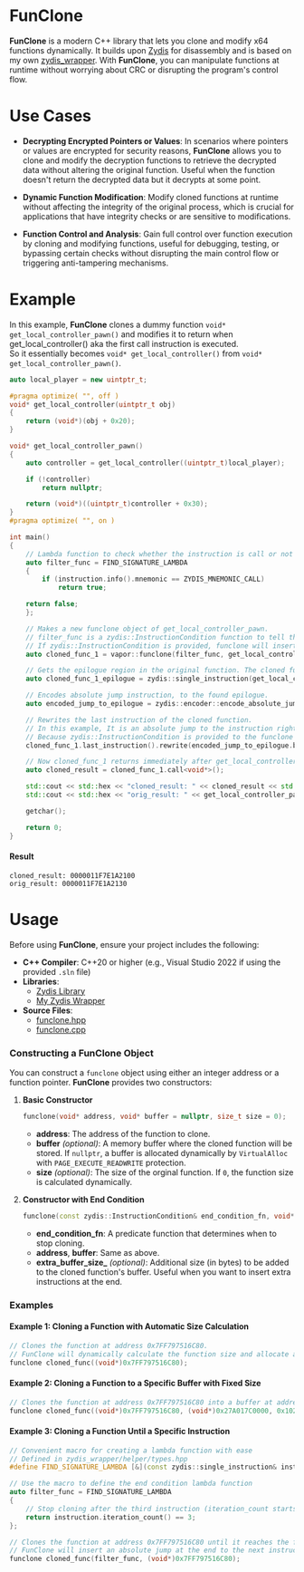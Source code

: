 # FunClone

**FunClone** is a modern C++ library that lets you clone and modify x64 functions dynamically. It builds upon [Zydis](https://github.com/zyantific/zydis) for disassembly and is based on my own [zydis_wrapper](https://github.com/tatsuya1337/zydis_wrapper). With **FunClone**, you can manipulate functions at runtime without worrying about CRC or disrupting the program's control flow.

# Use Cases

- **Decrypting Encrypted Pointers or Values**: In scenarios where pointers or values are encrypted for security reasons, **FunClone** allows you to clone and modify the decryption functions to retrieve the decrypted data without altering the original function. Useful when the function doesn't return the decrypted data but it decrypts at some point.

- **Dynamic Function Modification**: Modify cloned functions at runtime without affecting the integrity of the original process, which is crucial for applications that have integrity checks or are sensitive to modifications.

- **Function Control and Analysis**: Gain full control over function execution by cloning and modifying functions, useful for debugging, testing, or bypassing certain checks without disrupting the main control flow or triggering anti-tampering mechanisms.

# Example

In this example, **FunClone** clones a dummy function `void* get_local_controller_pawn()` and modifies it to return when get_local_controller() aka the first call instruction is executed.\
So it essentially becomes `void* get_local_controller()` from `void* get_local_controller_pawn()`.

```cpp
auto local_player = new uintptr_t;

#pragma optimize( "", off )
void* get_local_controller(uintptr_t obj)
{
	return (void*)(obj + 0x20);
}

void* get_local_controller_pawn()
{
	auto controller = get_local_controller((uintptr_t)local_player);

	if (!controller)
		return nullptr;

	return (void*)((uintptr_t)controller + 0x30);
}
#pragma optimize( "", on )

int main()
{
	// Lambda function to check whether the instruction is call or not
	auto filter_func = FIND_SIGNATURE_LAMBDA
	{
		if (instruction.info().mnemonic == ZYDIS_MNEMONIC_CALL)
			return true;

	return false;
	};

	// Makes a new funclone object of get_local_controller_pawn.
	// filter_func is a zydis::InstructionCondition function to tell the class when to stop cloning. (Optional)
	// If zydis::InstructionCondition is provided, funclone will insert an absolute jump at the end to the next instruction of the found instruction.
	auto cloned_func_1 = vapor::funclone(filter_func, get_local_controller_pawn);

	// Gets the epilogue region in the original function. The cloned function does not contain it because of the given filter_func above.
	auto cloned_func_1_epilogue = zydis::single_instruction(get_local_controller_pawn).find(zydis::find_predicates::is_epilogue);

	// Encodes absolute jump instruction, to the found epilogue.
	auto encoded_jump_to_epilogue = zydis::encoder::encode_absolute_jump(cloned_func_1_epilogue.address());

	// Rewrites the last instruction of the cloned function.
	// In this example, It is an absolute jump to the instruction right after call.
	// Because zydis::InstructionCondition is provided to the funclone constructor.
	cloned_func_1.last_instruction().rewrite(encoded_jump_to_epilogue.bytes());

	// Now cloned_func_1 returns immediately after get_local_controller() gets called.
	auto cloned_result = cloned_func_1.call<void*>();

	std::cout << std::hex << "cloned_result: " << cloned_result << std::endl;
	std::cout << std::hex << "orig_result: " << get_local_controller_pawn() << std::endl;

	getchar();

	return 0;
}
```

#### Result
```
cloned_result: 0000011F7E1A2100
orig_result: 0000011F7E1A2130
```

# Usage

Before using **FunClone**, ensure your project includes the following:

- **C++ Compiler**: C++20 or higher (e.g., Visual Studio 2022 if using the provided `.sln` file)
- **Libraries**:
  - [Zydis Library](https://github.com/zyantific/zydis)
  - [My Zydis Wrapper](https://github.com/tatsuya1337/zydis_wrapper)
- **Source Files**:
  - [funclone.hpp](./include/funclone/funclone.hpp)
  - [funclone.cpp](./include/funclone/funclone.cpp)

### Constructing a FunClone Object

You can construct a `funclone` object using either an integer address or a function pointer. **FunClone** provides two constructors:

1. **Basic Constructor**

   ```cpp
   funclone(void* address, void* buffer = nullptr, size_t size = 0);
   ```

   - **address**: The address of the function to clone.
   - **buffer** *(optional)*: A memory buffer where the cloned function will be stored. If `nullptr`, a buffer is allocated dynamically by `VirtualAlloc` with `PAGE_EXECUTE_READWRITE` protection.
   - **size** *(optional)*: The size of the orginal function. If `0`, the function size is calculated dynamically.

2. **Constructor with End Condition**

   ```cpp
   funclone(const zydis::InstructionCondition& end_condition_fn, void* address, void* buffer = nullptr, size_t extra_buffer_size = 0);
   ```

   - **end_condition_fn**: A predicate function that determines when to stop cloning.
   - **address**, **buffer**: Same as above.
   - **extra_buffer_size_** *(optional)*: Additional size (in bytes) to be added to the cloned function's buffer. Useful when you want to insert extra instructions at the end.

### Examples

#### Example 1: Cloning a Function with Automatic Size Calculation

```cpp
// Clones the function at address 0x7FF797516C80.
// FunClone will dynamically calculate the function size and allocate a buffer for the cloned function.
funclone cloned_func((void*)0x7FF797516C80);
```

#### Example 2: Cloning a Function to a Specific Buffer with Fixed Size

```cpp
// Clones the function at address 0x7FF797516C80 into a buffer at address 0x27A017C0000 with a fixed size of 0x1024 bytes.
funclone cloned_func((void*)0x7FF797516C80, (void*)0x27A017C0000, 0x1024);
```

#### Example 3: Cloning a Function Until a Specific Instruction

```cpp
// Convenient macro for creating a lambda function with ease
// Defined in zydis_wrapper/helper/types.hpp
#define FIND_SIGNATURE_LAMBDA [&](const zydis::single_instruction& instruction) -> bool

// Use the macro to define the end condition lambda function
auto filter_func = FIND_SIGNATURE_LAMBDA
{
    // Stop cloning after the third instruction (iteration_count starts from 0).
    return instruction.iteration_count() == 3;
};

// Clones the function at address 0x7FF797516C80 until it reaches the fourth instruction.
// FunClone will insert an absolute jump at the end to the next instruction (the fifth instruction).
funclone cloned_func(filter_func, (void*)0x7FF797516C80);
```